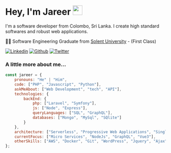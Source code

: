 # Hey, I'm Jareer <img src="https://media.giphy.com/media/QssGEmpkyEOhBCb7e1/giphy.gif" width="30">

I'm a software developer from Colombo, Sri Lanka. I create high standard softwares and robust web applications.

👨‍🎓 Software Engineering Graduate from [Solent University](https://www.solent.ac.uk/courses/undergraduate/software-engineering-bsc) - (First Class)
<p>
  <a href="https://www.linkedin.com/in/jareer-zeenam/" target="_blank"><img alt="Linkedin" src="https://img.shields.io/badge/LinkedIn-0077B5?style=for-the-badge&logo=linkedin&logoColor=white" /></a>
  <a href="https://github.com/jareerzeenam" target="_blank"><img alt="Github" src="https://img.shields.io/badge/GitHub-%2312100E.svg?&style=for-the-badge&logo=Github&logoColor=white" /></a>
  <a href="https://twitter.com/Jareer28" target="_blank"><img alt="Twitter" src="https://img.shields.io/badge/twitter-%231DA1F2.svg?&style=for-the-badge&logo=twitter&logoColor=white" /></a>
</p>

###  A little more about me...  

<!-- ```php
<?php

namespace Jareer;

class About extends Me
{
    public function getCurrentWorkplace(): array
    {
        return [
            'workplace' => [
                'company' => 'Adventus.io',
                'position' => 'Full Stack Developer'         
            ]
        ];
    }

    public function getDailySkills(): array
    {
        return [
            Php::class,
            Laravel::class,
            Vuejs::class,
            JavaScript::class,
            Nodejs::class,
            GraphQl::class,
            MySql::class,
            MongoDB::class,
            Bootstrap::class,
            TailwindCss::class,
            Sass::class,
        ];
    }

    public function getOtherSkills(): array
    {
        return [
            Git::class,
            Docker::class,
            WordPress::class,
            Jquery::class,
            Ajax::class,
            Serverless::class,
            Firebase::class,
            Stripe::class,
            Python::class,
            Aws::class,
            Figma::class,
            PhotoShop::class,
            Illustrator::class,
        ];
    }

    public function getFutureGoal(): string
    {
        return 'To be a Software Solution Architect.';
    }
}
``` -->

``` js
const jareer = {
    pronouns: "He" | "Him",
    code: ["PHP", "Javascript", "Python"],
    askMeAbout: ["Web Development", "tech", "API"],
    technologies: {
        backEnd: {
            php: ["Laravel", "Symfony"],
            js: ["Node", "Express"],
            queryLanguages: ["SQL", "GraphQL"],
            databases: ["Mongo", "MySql", "SQlite"]
        }
    },
    architecture: ["Serverless", "Progressive Web Applications", "Single Page Applications"],
    currentFocus: ["Micro Services", "NodeJs", "GraphQL", "Vue3"],
    otherSkills: ["AWS", "Docker", "Git", "WordPress", "Jquery", "Ajax", "Firebase", "Figma"]
};

```